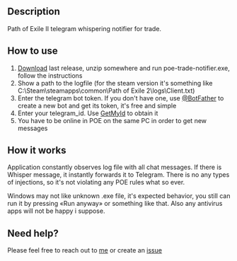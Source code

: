 
## Description
Path of Exile II telegram whispering notifier for trade.

## How to use
1. [Download](https://github.com/seorgiy/poe-trade-notifier/releases) last release, unzip somewhere and run poe-trade-notifier.exe, follow the instructions
2. Show a path to the logfile (for the steam version it's something like C:\Steam\steamapps\common\Path of Exile 2\logs\Client.txt)
3. Enter the telegram bot token. If you don't have one, use [@BotFather](https://t.me/botfather) to create a new bot and get its token, it's free and simple
4. Enter your telegram_id. Use [GetMyId](https://t.me/getmyid_bot) to obtain it
5. You have to be online in POE on the same PC in order to get new messages

## How it works
Application constantly observes log file with all chat messages. If there is Whisper message, it instantly forwards it to Telegram.
There is no any types of injections, so it's not violating any POE rules what so ever.

Windows may not like unknown .exe file, it's expected behavior, you still can run it by pressing «Run anyway» or something like that. Also any antivirus apps will not be happy i suppose.


## Need help?
Please feel free to reach out to [me](https://t.me/seorgiy) or create an [issue](https://github.com/seorgiy/poe-trade-notifier/issues)
